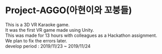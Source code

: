 # Project-AGGO(아현이와 꼬붕들)
This is a 3D VR Karaoke game.  
It was the first VR game made using Unity.  
This was made for 13 hours with colleagues as a Hackathon assignment.  
We plan to fix the errors later.  
develop period : 2019/11/23 ~ 2019/11/24
